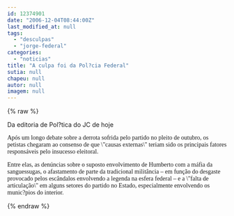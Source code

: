 ```yaml
---
id: 12374901
date: "2006-12-04T08:44:00Z"
last_modified_at: null
tags:
  - "desculpas"
  - "jorge-federal"
categories:
  - "noticias"
title: "A culpa foi da Pol?cia Federal"
sutia: null
chapeu: null
autor: null
imagem: null
---
```

{% raw %}
<p><P>Da editoria de Pol?tica do JC de hoje</P></p>
<p><P><FONT face=Verdana>Após um longo debate sobre a derrota sofrida pelo partido no pleito de outubro, os petistas chegaram ao consenso de que \"causas externas\" teriam sido os principais fatores responsáveis pelo insucesso eleitoral. </FONT></P></p>
<p><P><FONT face=Verdana>Entre elas, as denúncias sobre o suposto envolvimento de Humberto com a máfia da sanguessugas, o afastamento de parte da tradicional militância – em função do desgaste provocado pelos escândalos envolvendo a legenda na esfera federal – e a \"falta de articulação\" em alguns setores do partido no Estado, especialmente envolvendo os munic?pios do interior.</FONT></P> </p>
{% endraw %}